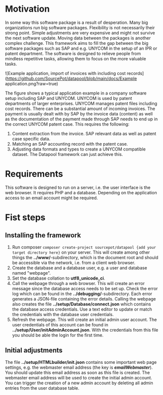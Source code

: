 # Motivation
In some way this software package is a result of desperation. 
Many big organizations run big software packages. Flexibility is not necessarily their strong point. Simple adjustments are very expensive and might not survive the next software update. Moving data between the packages is another complex challenge.
This framework aims to fill the gap between the big software packages such as SAP and e.g. UNYCOM in the setup of an IPR or patent department.  The software is designed to relieve people from mindless repetitive tasks, allowing them to focus on the more valuable tasks.

![Example application, import of invoices with including cost records](https://github.com/SourcePot/datapool/blob/main/docs/Example application.png?raw=true)

The figure shows a typical application example in a company software setup including SAP and UNYCOM. UNYCOM is used by patent departments of larger enterprises. UNYCOM manages patent files including cost records. There can be a substantial amount of incoming invoices.  The payment is usually dealt with by SAP by the invoice data (content) as well as the documentation of the payment made through SAP needs to end up in the correct UNYCOM patent case. This requires the following:
1. Content extraction from the invoice. SAP relevant data as well as patent case specific data.
2. Matching an SAP accounting record with the patent case.
3. Adjusting data formats and types to create a UNYCOM compatible dataset.
The Datapool framework can just achieve this.

# Requirements
This software is designed to run on a server, i.e. the user interface is the web browser. It requires PHP and a database. Depending on the application access to an email account might be required.

# Fist steps
## Installing the framework
1. Run composer ``composer create-project sourcepot/datapool {add your target directory here}`` on your server. This will create among other things the **../www/**-subdirectory, which is the document root and should be accessible via the network, i.e. from a client web browser.
2. Create the database and a database user, e.g. a user and database named "webpage".
3. Set the database collation to **utf8_unicode_ci**.
4. Call the webpage through a web browser. This will create an error message since the database access needs to be set up. Check the error log which can be found in the **../debugging/**-subdirectory.  Each error generates a JSON-file containing the error details. Calling the webpage also creates the file **../setup/Database/connect.json** which contains the database access credentials. Use a text editor to update or match the credentials with the database user credentials. 
5. Refresh the webpage. This will create an initial admin user account. The user credentials of this account can be found in **../setup/User/initAdminAccount.json**.  With the credentials from this file you should be able the login for the first time.

## Initial adjustments
The file **../setup/HTMLbuilder/init.json** contains some important web page settings, e.g. the webmaster email address (the key is ***emailWebmaster***). You should update this email address as soon as this file is created. The webmaster email address will be used to create the initial admin account. You can trigger the creation of a new admin account by deleting all admin entries from the user database table.